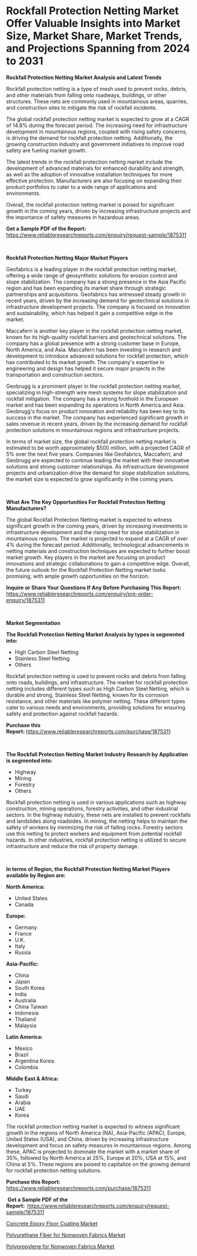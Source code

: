 <p><h1>Rockfall Protection Netting Market Offer Valuable Insights into Market Size, Market Share, Market Trends, and Projections Spanning from 2024 to 2031</h1></p><p><strong>Rockfall Protection Netting Market Analysis and Latest Trends</strong></p>
<p><p>Rockfall protection netting is a type of mesh used to prevent rocks, debris, and other materials from falling onto roadways, buildings, or other structures. These nets are commonly used in mountainous areas, quarries, and construction sites to mitigate the risk of rockfall incidents.</p><p>The global rockfall protection netting market is expected to grow at a CAGR of 14.8% during the forecast period. The increasing need for infrastructure development in mountainous regions, coupled with rising safety concerns, is driving the demand for rockfall protection netting. Additionally, the growing construction industry and government initiatives to improve road safety are fueling market growth.</p><p>The latest trends in the rockfall protection netting market include the development of advanced materials for enhanced durability and strength, as well as the adoption of innovative installation techniques for more effective protection. Manufacturers are also focusing on expanding their product portfolios to cater to a wide range of applications and environments.</p><p>Overall, the rockfall protection netting market is poised for significant growth in the coming years, driven by increasing infrastructure projects and the importance of safety measures in hazardous areas.</p></p>
<p><strong>Get a Sample PDF of the Report:&nbsp;</strong> <a href="https://www.reliableresearchreports.com/enquiry/request-sample/1875311">https://www.reliableresearchreports.com/enquiry/request-sample/1875311</a></p>
<p>&nbsp;</p>
<p><strong>Rockfall Protection Netting Major Market Players</strong></p>
<p><p>Geofabrics is a leading player in the rockfall protection netting market, offering a wide range of geosynthetic solutions for erosion control and slope stabilization. The company has a strong presence in the Asia Pacific region and has been expanding its market share through strategic partnerships and acquisitions. Geofabrics has witnessed steady growth in recent years, driven by the increasing demand for geotechnical solutions in infrastructure development projects. The company is focused on innovation and sustainability, which has helped it gain a competitive edge in the market.</p><p>Maccaferri is another key player in the rockfall protection netting market, known for its high-quality rockfall barriers and geotechnical solutions. The company has a global presence with a strong customer base in Europe, North America, and Asia. Maccaferri has been investing in research and development to introduce advanced solutions for rockfall protection, which has contributed to its market growth. The company's expertise in engineering and design has helped it secure major projects in the transportation and construction sectors.</p><p>Geobrugg is a prominent player in the rockfall protection netting market, specializing in high-strength wire mesh systems for slope stabilization and rockfall mitigation. The company has a strong foothold in the European market and has been expanding its operations in North America and Asia. Geobrugg's focus on product innovation and reliability has been key to its success in the market. The company has experienced significant growth in sales revenue in recent years, driven by the increasing demand for rockfall protection solutions in mountainous regions and infrastructure projects.</p><p>In terms of market size, the global rockfall protection netting market is estimated to be worth approximately $500 million, with a projected CAGR of 5% over the next five years. Companies like Geofabrics, Maccaferri, and Geobrugg are expected to continue leading the market with their innovative solutions and strong customer relationships. As infrastructure development projects and urbanization drive the demand for slope stabilization solutions, the market size is expected to grow significantly in the coming years.</p></p>
<p>&nbsp;</p>
<p><strong>What Are The Key Opportunities For Rockfall Protection Netting Manufacturers?</strong></p>
<p><p>The global Rockfall Protection Netting market is expected to witness significant growth in the coming years, driven by increasing investments in infrastructure development and the rising need for slope stabilization in mountainous regions. The market is projected to expand at a CAGR of over 4% during the forecast period. Additionally, technological advancements in netting materials and construction techniques are expected to further boost market growth. Key players in the market are focusing on product innovations and strategic collaborations to gain a competitive edge. Overall, the future outlook for the Rockfall Protection Netting market looks promising, with ample growth opportunities on the horizon.</p></p>
<p><strong>Inquire or Share Your Questions If Any Before Purchasing This Report:</strong> <a href="https://www.reliableresearchreports.com/enquiry/pre-order-enquiry/1875311">https://www.reliableresearchreports.com/enquiry/pre-order-enquiry/1875311</a></p>
<p>&nbsp;</p>
<p><strong>Market Segmentation</strong></p>
<p><strong>The Rockfall Protection Netting Market Analysis by types is segmented into:</strong></p>
<p><ul><li>High Carbon Steel Netting</li><li>Stainless Steel Netting</li><li>Others</li></ul></p>
<p><p>Rockfall protection netting is used to prevent rocks and debris from falling onto roads, buildings, and infrastructure. The market for rockfall protection netting includes different types such as High Carbon Steel Netting, which is durable and strong, Stainless Steel Netting, known for its corrosion resistance, and other materials like polymer netting. These different types cater to various needs and environments, providing solutions for ensuring safety and protection against rockfall hazards.</p></p>
<p><strong>Purchase this Report:&nbsp;</strong><a href="https://www.reliableresearchreports.com/purchase/1875311">https://www.reliableresearchreports.com/purchase/1875311</a></p>
<p>&nbsp;</p>
<p><strong>The Rockfall Protection Netting Market Industry Research by Application is segmented into:</strong></p>
<p><ul><li>Highway</li><li>Mining</li><li>Forestry</li><li>Others</li></ul></p>
<p><p>Rockfall protection netting is used in various applications such as highway construction, mining operations, forestry activities, and other industrial sectors. In the highway industry, these nets are installed to prevent rockfalls and landslides along roadsides. In mining, the netting helps to maintain the safety of workers by minimizing the risk of falling rocks. Forestry sectors use this netting to protect workers and equipment from potential rockfall hazards. In other industries, rockfall protection netting is utilized to secure infrastructure and reduce the risk of property damage.</p></p>
<p>&nbsp;</p>
<p><strong>In terms of Region, the Rockfall Protection Netting Market Players available by Region are:</strong></p>
<p>
    <p> <strong> North America: </strong>
        <ul>
            <li>United States</li>
            <li>Canada</li>
        </ul>
        </p> 
    <p> <strong> Europe: </strong>
        <ul>
            <li>Germany</li>
            <li>France</li>
            <li>U.K.</li>
            <li>Italy</li>
            <li>Russia</li>
        </ul>
        </p> 
    <p> <strong> Asia-Pacific: </strong>
        <ul>
            <li>China</li>
            <li>Japan</li>
            <li>South Korea</li>
            <li>India</li>
            <li>Australia</li>
            <li>China Taiwan</li>
            <li>Indonesia</li>
            <li>Thailand</li>
            <li>Malaysia</li>
        </ul>
        </p> 
    <p> <strong> Latin America: </strong>
        <ul>
            <li>Mexico</li>
            <li>Brazil</li>
            <li>Argentina Korea</li>
            <li>Colombia</li>
        </ul>
        </p> 
    <p> <strong> Middle East & Africa: </strong>
        <ul>
            <li>Turkey</li>
            <li>Saudi</li>
            <li>Arabia</li>
            <li>UAE</li>
            <li>Korea</li>
        </ul>
    </p>
    </p>
<p><p>The rockfall protection netting market is expected to witness significant growth in the regions of North America (NA), Asia-Pacific (APAC), Europe, United States (USA), and China, driven by increasing infrastructure development and focus on safety measures in mountainous regions. Among these, APAC is projected to dominate the market with a market share of 35%, followed by North America at 25%, Europe at 20%, USA at 15%, and China at 5%. These regions are poised to capitalize on the growing demand for rockfall protection netting solutions.</p></p>
<p><strong>Purchase this Report: </strong><a href="https://www.reliableresearchreports.com/purchase/1875311">https://www.reliableresearchreports.com/purchase/1875311</a></p>
<p>&nbsp;<strong>Get a Sample PDF of the Report:&nbsp;&nbsp;</strong><a href="https://www.reliableresearchreports.com/enquiry/request-sample/1875311">https://www.reliableresearchreports.com/enquiry/request-sample/1875311</a></p>
<p><strong></strong></p>
<p><p><a href="https://github.com/lataunyatinikmelvin59ilbd0dv/Market-Research-Report-List-1/blob/main/concrete-epoxy-floor-coating-market.md">Concrete Epoxy Floor Coating Market</a></p><p><a href="https://cute-banjo-8ca.notion.site/Polyurethane-Fiber-for-Nonwoven-Fabrics-Market-Size-Evaluating-its-Market-Trends-Growth-and-Proje-9b51be14bf5842279655ba8fac45ede0">Polyurethane Fiber for Nonwoven Fabrics Market</a></p><p><a href="https://unruly-ladybug-44b.notion.site/Polypropylene-for-Nonwoven-Fabrics-Market-Offers-Provide-Insightful-Data-for-the-Time-Period-from-20-216639f8b3f843b490048174f5ddf2ff">Polypropylene for Nonwoven Fabrics Market</a></p></p>